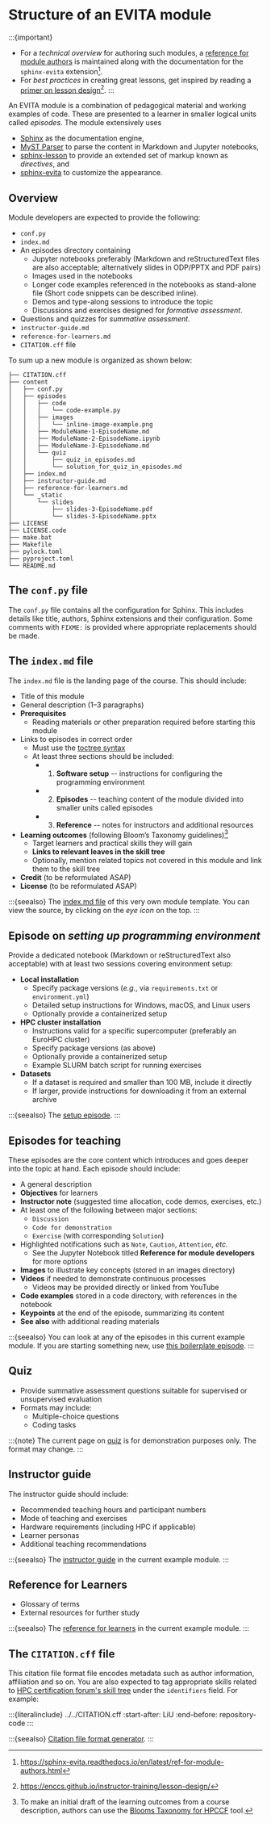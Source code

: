 # Structure of an EVITA module

:::{important}
- For a _technical overview_ for authoring such modules, a
[reference for module authors](inv:evita:std#ref-for-module-authors) is maintained along with 
the documentation for the `sphinx-evita` extension[^ref-auth].
- For _best practices_ in creating great lessons, get inspired by reading a [primer on lesson design](inv:instruct:std#lesson-design)[^ref-lesson-design].
:::

[^ref-auth]: <https://sphinx-evita.readthedocs.io/en/latest/ref-for-module-authors.html>
[^ref-lesson-design]: <https://enccs.github.io/instructor-training/lesson-design/>

An EVITA module is a combination of pedagogical material and 
working examples of code. These are presented to a learner in 
smaller logical units called *episodes*. The module extensively uses

- [Sphinx](inv:sphinx:std#index) as the documentation engine,
- [MyST Parser](inv:myst:std#index) to parse the content in Markdown and Jupyter notebooks,
- [sphinx-lesson](inv:lesson:std#index) to provide an extended set of markup known as _directives_, and
- [sphinx-evita](inv:evita:std#index) to customize the appearance. 

## Overview

Module developers are expected to provide the following:
- `conf.py`
- `index.md`
- An episodes directory containing
	- Jupyter notebooks preferably (Markdown and reStructuredText files are also acceptable; alternatively slides in ODP/PPTX and PDF pairs)
	- Images used in the notebooks
	- Longer code examples referenced in the notebooks as stand-alone file (Short code snippets can be described inline).
    - Demos and type-along sessions to introduce the topic
    - Discussions and exercises designed for _formative assessment_.
- Questions and quizzes for _summative assessment_.
- `instructor-guide.md`
- `reference-for-learners.md`
- `CITATION.cff` file

To sum up a new module is organized as shown below:

```
├── CITATION.cff
├── content
│   ├── conf.py
│   ├── episodes
│   │   ├── code
│   │   │   └── code-example.py
│   │   ├── images
│   │   │   └── inline-image-example.png
│   │   ├── ModuleName-1-EpisodeName.md
│   │   ├── ModuleName-2-EpisodeName.ipynb
│   │   ├── ModuleName-3-EpisodeName.md
│   │   └── quiz
│   │       ├── quiz_in_episodes.md
│   │       └── solution_for_quiz_in_episodes.md
│   ├── index.md
│   ├── instructor-guide.md
│   ├── reference-for-learners.md
│   └── _static
│       └── slides
│           ├── slides-3-EpisodeName.pdf
│           └── slides-3-EpisodeName.pptx
├── LICENSE
├── LICENSE.code
├── make.bat
├── Makefile
├── pylock.toml
├── pyproject.toml
└── README.md
```

## The `conf.py` file

The `conf.py` file contains all the configuration for Sphinx. This
includes details like title, authors, Sphinx extensions and their
configuration. Some comments with `FIXME:` is provided where
appropriate replacements should be made. 

## The `index.md` file

The `index.md` file is the landing page of the course. This should
include:
- Title of this module
- General description (1–3 paragraphs)
- **Prerequisites**
	- Reading materials or other preparation required before starting this module
- Links to episodes in correct order
	- Must use the [toctree syntax](inv:myst:std#syntax/toctree)
	- At least three sections should be included:
		- 1) **Software setup** -- instructions for configuring the programming environment
		- 2) **Episodes** -- teaching content of the module divided into smaller units called episodes
		- 3) **Reference** -- notes for instructors and additional resources
- **Learning outcomes** (following Bloom’s Taxonomy guidelines)[^gpt-learn-out]
	- Target learners and practical skills they will gain
	- **Links to relevant leaves in the skill tree**
	- Optionally, mention related topics not covered in this module and link them to the skill tree
- **Credit** (to be reformulated ASAP)
- **License** (to be reformulated ASAP)

[^gpt-learn-out]: To make an initial draft of the learning outcomes from a course description, authors can use the [Blooms Taxonomy for HPCCF](https://chatgpt.com/g/g-67768fbf69dc819199207ef9e3d4d697-blooms-taxonomy-for-hpccf/c/68ff9d13-de94-832f-a112-dda046af41b3) tool.

:::{seealso}
The [index.md file](../index.md) of this very own module template. You can view the source, by clicking on the _eye icon_ on the top.
:::

## Episode on _setting up programming environment_

Provide a dedicated notebook (Markdown or reStructuredText also acceptable) with at least two sessions covering environment setup:
- **Local installation**
	- Specify package versions (*e.g.*, via `requirements.txt` or `environment.yml`)
	- Detailed setup instructions for Windows, macOS, and Linux users
	- Optionally provide a containerized setup
- **HPC cluster installation**
	- Instructions valid for a specific supercomputer (preferably an EuroHPC cluster)
	- Specify package versions (as above)
	- Optionally provide a containerized setup
	- Example SLURM batch script for running exercises
- **Datasets**
	- If a dataset is required and smaller than 100 MB, include it directly
	- If larger, provide instructions for downloading it from an external archive

:::{seealso}
The [setup episode](../episodes/Python-HPDA-0-SoftwareSetup.ipynb).
:::

## Episodes for teaching

These episodes are the core content which introduces and goes
deeper into the topic at hand. Each episode should include:
- A general description
- **Objectives** for learners
- **Instructor note** (suggested time allocation, code demos, exercises, etc.)
- At least one of the following between major sections:
	- `Discussion`
	- `Code for demonstration`
	- `Exercise` (with corresponding `Solution`)
- Highlighted notifications such as `Note`, `Caution`, `Attention`, *etc.*
	- See the Jupyter Notebook titled **Reference for module developers** for more options
- **Images** to illustrate key concepts (stored in an images directory)
- **Videos** if needed to demonstrate continuous processes
	- Videos may be provided directly or linked from YouTube
- **Code examples** stored in a code directory, with references in the notebook
- **Keypoints** at the end of the episode, summarizing its content
- **See also** with additional reading materials

:::{seealso}
You can look at any of the episodes in this current example module.
If you are starting something new, use
[this boilerplate episode](../episodes/ModuleName-1-EpisodeName.md).
:::

## Quiz

- Provide summative assessment questions suitable for supervised or unsupervised evaluation
- Formats may include:
	- Multiple-choice questions
	- Coding tasks

:::{note}
The current page on [quiz](../episodes/quiz/quiz_in_episodes.md) is for demonstration purposes only. The format
may change.
:::

## Instructor guide

The instructor guide should include:
- Recommended teaching hours and participant numbers
- Mode of teaching and exercises
- Hardware requirements (including HPC if applicable)
- Learner personas
- Additional teaching recommendations

:::{seealso}
The [instructor guide](../instructor-guide.md) in the current example module.
:::

## Reference for Learners

- Glossary of terms
- External resources for further study

:::{seealso}
The [reference for learners](../reference-for-learners.md) in the current example module.
:::

## The `CITATION.cff` file

This citation file format file encodes metadata such as author
information, affiliation and so on. You are also expected to
tag appropriate skills related to
[HPC certification forum's skill tree](https://www.hpc-certification.org/wiki/skill-tree/b) under the `identifiers` field.
For example:

:::{literalinclude} ../../CITATION.cff
:start-after: LiU
:end-before: repository-code
:::

:::{seealso}
[Citation file format generator](https://citation-file-format.github.io/#/create-a-citationcff-file-now).
:::

